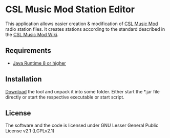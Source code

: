 # CSL Music Mod Station Editor

This application allows easier creation & modification of [CSL Music Mod](https://steamcommunity.com/sharedfiles/filedetails/?id=422934383)
radio station files. It creates stations according to the standard described in the
[CSL Music Mod Wiki](https://github.com/rumangerst/CSLMusicMod/wiki).

## Requirements

* [Java Runtime 8 or higher](https://www.java.com/download/)

## Installation

[Download](https://github.com/rumangerst/CSLMusicModStationCreator/releases) the tool
and unpack it into some folder. Either start the \*.jar file directly or start the respective executable or start script.

## License

The software and the code is licensed under GNU Lesser General Public License v2.1 (LGPLv2.1)
